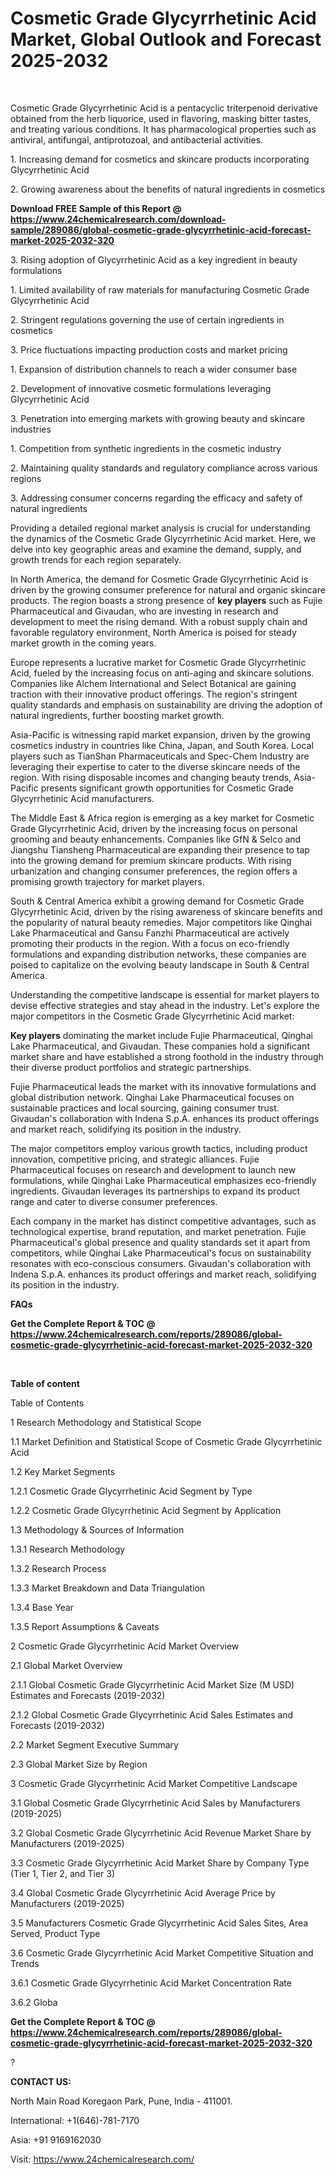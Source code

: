 <h1>Cosmetic Grade Glycyrrhetinic Acid Market, Global Outlook and Forecast 2025-2032</h1><br/><p><span style="font-size:14px">Cosmetic Grade Glycyrrhetinic Acid is a pentacyclic triterpenoid derivative obtained from the herb liquorice, used in flavoring, masking bitter tastes, and treating various conditions. It has pharmacological properties such as antiviral, antifungal, antiprotozoal, and antibacterial activities.</span></p>
 
 
 
 <p><span style="font-size:14px">1. Increasing demand for cosmetics and skincare products incorporating Glycyrrhetinic Acid</span></p>
 
 
 
 <p><span style="font-size:14px">2. Growing awareness about the benefits of natural ingredients in cosmetics</span></p>
 
 
 
 <div><b>Download FREE Sample of this Report @ <a href="https://www.24chemicalresearch.com/download-sample/289086/global-cosmetic-grade-glycyrrhetinic-acid-forecast-market-2025-2032-320">https://www.24chemicalresearch.com/download-sample/289086/global-cosmetic-grade-glycyrrhetinic-acid-forecast-market-2025-2032-320</a></b></div>
 
 
 
 <p><span style="font-size:14px">3. Rising adoption of Glycyrrhetinic Acid as a key ingredient in beauty formulations</span></p>
 
 
 
 <p><span style="font-size:14px">1. Limited availability of raw materials for manufacturing Cosmetic Grade Glycyrrhetinic Acid</span></p>
 
 
 
 <p><span style="font-size:14px">2. Stringent regulations governing the use of certain ingredients in cosmetics</span></p>
 
 
 
 <p><span style="font-size:14px">3. Price fluctuations impacting production costs and market pricing</span></p>
 
 
 
 <p><span style="font-size:14px">1. Expansion of distribution channels to reach a wider consumer base</span></p>
 
 
 
 <p><span style="font-size:14px">2. Development of innovative cosmetic formulations leveraging Glycyrrhetinic Acid</span></p>
 
 
 
 <p><span style="font-size:14px">3. Penetration into emerging markets with growing beauty and skincare industries</span></p>
 
 
 
 <p><span style="font-size:14px">1. Competition from synthetic ingredients in the cosmetic industry</span></p>
 
 
 
 <p><span style="font-size:14px">2. Maintaining quality standards and regulatory compliance across various regions</span></p>
 
 
 
 <p><span style="font-size:14px">3. Addressing consumer concerns regarding the efficacy and safety of natural ingredients</span></p>
 
 
 
 <p><span style="font-size:14px">Providing a detailed regional market analysis is crucial for understanding the dynamics of the Cosmetic Grade Glycyrrhetinic Acid market. Here, we delve into key geographic areas and examine the demand, supply, and growth trends for each region separately.</span></p>
 
 
 
 <p><span style="font-size:14px">In North America, the demand for Cosmetic Grade Glycyrrhetinic Acid is driven by the growing consumer preference for natural and organic skincare products. The region boasts a strong presence of <strong>key players</strong> such as Fujie Pharmaceutical and Givaudan, who are investing in research and development to meet the rising demand. With a robust supply chain and favorable regulatory environment, North America is poised for steady market growth in the coming years.</span></p>
 
 
 
 <p><span style="font-size:14px">Europe represents a lucrative market for Cosmetic Grade Glycyrrhetinic Acid, fueled by the increasing focus on anti-aging and skincare solutions. Companies like Alchem International and Select Botanical are gaining traction with their innovative product offerings. The region&#39;s stringent quality standards and emphasis on sustainability are driving the adoption of natural ingredients, further boosting market growth.</span></p>
 
 
 
 <p><span style="font-size:14px">Asia-Pacific is witnessing rapid market expansion, driven by the growing cosmetics industry in countries like China, Japan, and South Korea. Local players such as TianShan Pharmaceuticals and Spec-Chem Industry are leveraging their expertise to cater to the diverse skincare needs of the region. With rising disposable incomes and changing beauty trends, Asia-Pacific presents significant growth opportunities for Cosmetic Grade Glycyrrhetinic Acid manufacturers.</span></p>
 
 
 
 <p><span style="font-size:14px">The Middle East & Africa region is emerging as a key market for Cosmetic Grade Glycyrrhetinic Acid, driven by the increasing focus on personal grooming and beauty enhancements. Companies like GfN & Selco and Jiangshu Tiansheng Pharmaceutical are expanding their presence to tap into the growing demand for premium skincare products. With rising urbanization and changing consumer preferences, the region offers a promising growth trajectory for market players.</span></p>
 
 
 
 <p><span style="font-size:14px">South & Central America exhibit a growing demand for Cosmetic Grade Glycyrrhetinic Acid, driven by the rising awareness of skincare benefits and the popularity of natural beauty remedies. Major competitors like Qinghai Lake Pharmaceutical and Gansu Fanzhi Pharmaceutical are actively promoting their products in the region. With a focus on eco-friendly formulations and expanding distribution networks, these companies are poised to capitalize on the evolving beauty landscape in South & Central America.</span></p>
 
 
 
 <p><span style="font-size:14px">Understanding the competitive landscape is essential for market players to devise effective strategies and stay ahead in the industry. Let&#39;s explore the major competitors in the Cosmetic Grade Glycyrrhetinic Acid market:</span></p>
 
 
 
 <p><span style="font-size:14px"><strong>Key players</strong> dominating the market include Fujie Pharmaceutical, Qinghai Lake Pharmaceutical, and Givaudan. These companies hold a significant market share and have established a strong foothold in the industry through their diverse product portfolios and strategic partnerships.</span></p>
 
 
 
 <p><span style="font-size:14px">Fujie Pharmaceutical leads the market with its innovative formulations and global distribution network. Qinghai Lake Pharmaceutical focuses on sustainable practices and local sourcing, gaining consumer trust. Givaudan&#39;s collaboration with Indena S.p.A. enhances its product offerings and market reach, solidifying its position in the industry.</span></p>
 
 
 
 <p><span style="font-size:14px">The major competitors employ various growth tactics, including product innovation, competitive pricing, and strategic alliances. Fujie Pharmaceutical focuses on research and development to launch new formulations, while Qinghai Lake Pharmaceutical emphasizes eco-friendly ingredients. Givaudan leverages its partnerships to expand its product range and cater to diverse consumer preferences.</span></p>
 
 
 
 <p><span style="font-size:14px">Each company in the market has distinct competitive advantages, such as technological expertise, brand reputation, and market penetration. Fujie Pharmaceutical&#39;s global presence and quality standards set it apart from competitors, while Qinghai Lake Pharmaceutical&#39;s focus on sustainability resonates with eco-conscious consumers. Givaudan&#39;s collaboration with Indena S.p.A. enhances its product offerings and market reach, solidifying its position in the industry.</span></p>
 
 
 
 <p><span style="font-size:14px"><strong>FAQs</strong></span></p>
 
 
 
 <div><b>Get the Complete Report & TOC @ <a href="https://www.24chemicalresearch.com/reports/289086/global-cosmetic-grade-glycyrrhetinic-acid-forecast-market-2025-2032-320">https://www.24chemicalresearch.com/reports/289086/global-cosmetic-grade-glycyrrhetinic-acid-forecast-market-2025-2032-320</a></b></div>
 
 
 
 <p><br />
 
 <b>Table of content</b></p>
 
 
 
 <p>Table of Contents<br />
 
 1 Research Methodology and Statistical Scope<br />
 
 1.1 Market Definition and Statistical Scope of Cosmetic Grade Glycyrrhetinic Acid<br />
 
 1.2 Key Market Segments<br />
 
 1.2.1 Cosmetic Grade Glycyrrhetinic Acid Segment by Type<br />
 
 1.2.2 Cosmetic Grade Glycyrrhetinic Acid Segment by Application<br />
 
 1.3 Methodology & Sources of Information<br />
 
 1.3.1 Research Methodology<br />
 
 1.3.2 Research Process<br />
 
 1.3.3 Market Breakdown and Data Triangulation<br />
 
 1.3.4 Base Year<br />
 
 1.3.5 Report Assumptions & Caveats<br />
 
 2 Cosmetic Grade Glycyrrhetinic Acid Market Overview<br />
 
 2.1 Global Market Overview<br />
 
 2.1.1 Global Cosmetic Grade Glycyrrhetinic Acid Market Size (M USD) Estimates and Forecasts (2019-2032)<br />
 
 2.1.2 Global Cosmetic Grade Glycyrrhetinic Acid Sales Estimates and Forecasts (2019-2032)<br />
 
 2.2 Market Segment Executive Summary<br />
 
 2.3 Global Market Size by Region<br />
 
 3 Cosmetic Grade Glycyrrhetinic Acid Market Competitive Landscape<br />
 
 3.1 Global Cosmetic Grade Glycyrrhetinic Acid Sales by Manufacturers (2019-2025)<br />
 
 3.2 Global Cosmetic Grade Glycyrrhetinic Acid Revenue Market Share by Manufacturers (2019-2025)<br />
 
 3.3 Cosmetic Grade Glycyrrhetinic Acid Market Share by Company Type (Tier 1, Tier 2, and Tier 3)<br />
 
 3.4 Global Cosmetic Grade Glycyrrhetinic Acid Average Price by Manufacturers (2019-2025)<br />
 
 3.5 Manufacturers Cosmetic Grade Glycyrrhetinic Acid Sales Sites, Area Served, Product Type<br />
 
 3.6 Cosmetic Grade Glycyrrhetinic Acid Market Competitive Situation and Trends<br />
 
 3.6.1 Cosmetic Grade Glycyrrhetinic Acid Market Concentration Rate<br />
 
 3.6.2 Globa</p>
 
 
 
 <div><b>Get the Complete Report & TOC @ <a href="https://www.24chemicalresearch.com/reports/289086/global-cosmetic-grade-glycyrrhetinic-acid-forecast-market-2025-2032-320">https://www.24chemicalresearch.com/reports/289086/global-cosmetic-grade-glycyrrhetinic-acid-forecast-market-2025-2032-320</a></b></div>
 
 
 
 <p>? </p>
 
 
 
 <p><b>CONTACT US:</b><br />
 
 North Main Road Koregaon Park, Pune, India - 411001.<br />
 
 International: +1(646)-781-7170<br />
 
 Asia: +91 9169162030<br />
 
 Visit: <a href="https://www.24chemicalresearch.com/">https://www.24chemicalresearch.com/</a></p>